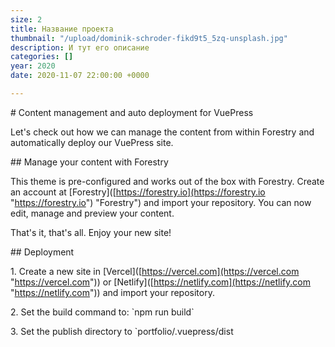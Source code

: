 ```yaml
---
size: 2
title: Название проекта
thumbnail: "/upload/dominik-schroder-fikd9t5_5zq-unsplash.jpg"
description: И тут его описание
categories: []
year: 2020
date: 2020-11-07 22:00:00 +0000

---
```

\# Content management and auto deployment for VuePress

Let's check out how we can manage the content from within Forestry and automatically deploy our VuePress site.

\## Manage your content with Forestry

This theme is pre-configured and works out of the box with Forestry. Create an account at \[Forestry\]([https://forestry.io](https://forestry.io "https://forestry.io") "Forestry") and import your repository. You can now edit, manage and preview your content.

That's it, that's all. Enjoy your new site!

\## Deployment

1\. Create a new site in \[Vercel\]([https://vercel.com](https://vercel.com "https://vercel.com")) or \[Netlify\]([https://netlify.com](https://netlify.com "https://netlify.com")) and import your repository.

2\. Set the build command to: \`npm run build\`

3\. Set the publish directory to \`portfolio/.vuepress/dist